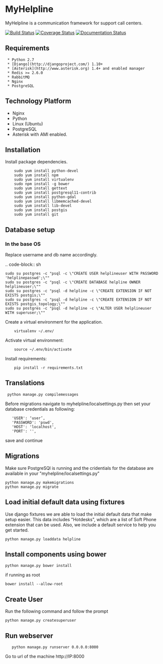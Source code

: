 # MyHelpline

MyHelpline is a communication framework for support call centers.

[![Build Status](https://travis-ci.com/Kirembu/myhelpline.svg?branch=master)](https://travis-ci.com/Kirembu/myhelpline)
[![Coverage Status](https://coveralls.io/repos/github/Kirembu/myhelpline/badge.svg?branch=master)](https://coveralls.io/github/Kirembu/myhelpline?branch=master)
[![Documentation Status](https://readthedocs.org/projects/myhelpline/badge/?version=latest)](https://myhelpline.readthedocs.io/en/latest/?badge=latest)

## Requirements
```
 * Python 2.7
 * [Django](http://djangoproject.com/) 1.10+
 * [Asterisk](http://www.asterisk.org) 1.4+ and enabled manager
 * Redis >= 2.6.0
 * RabbitMQ
 * Nginx
 * PostgreSQL
  ```
## Technology Platform
 * Nginx
 * Python
 * Linux (Ubuntu)
 * PostgreSQL
 * Asterisk with AMI enabled.

## Installation

Install package dependencies.

```
    sudo yum install python-devel
    sudo yum install npm
    sudo yum install virtualenv
    sudo npm install -g bower
    sudo yum install gettext
    sudo yum install postgresql11-contrib
    sudo yum install python-gdal
    sudo yum install libmemcached-devel
    sudo yum install lib-devel
    sudo yum install postgis
    sudo yum install git
```




## Database setup

### In the base OS

Replace username and db name accordingly.

.. code-block:: sh

    sudo su postgres -c "psql -c \"CREATE USER helplineuser WITH PASSWORD 'helplinepasswd';\""
    sudo su postgres -c "psql -c \"CREATE DATABASE helpline OWNER helplineuser;\""
    sudo su postgres -c "psql -d helpline -c \"CREATE EXTENSION IF NOT EXISTS postgis;\""
    sudo su postgres -c "psql -d helpline -c \"CREATE EXTENSION IF NOT EXISTS postgis_topology;\""
    sudo su postgres -c "psql -d helpline -c \"ALTER USER helplineuser WITH superuser;\""



Create a virtual environment for the application.

```
    virtualenv ~/.env/
```

Activate virtual environment:

```
    source ~/.env/bin/activate
```

Install requirements:

```
    pip install -r requirements.txt
```

## Translations
 ```
  python manage.py compilemessages
 ```
Before migrations navigate to 
myhelpline/localsettings.py 
then set your database credentials as following:
```'NAME': 'name',
   'USER': ‘user’,
   'PASSWORD': 'pswd',
   'HOST': 'localhost',
   'PORT': '', 
```
 save and continue


## Migrations 
Make sure PostgreSQl is running and the cridentials for the  database are available in your "myhelpline/localsettings.py" 
```
python manage.py makemigrations
python manage.py migrate
   ```
   
## Load initial default data using fixtures

Use django fixtures we are able to load the initial default data that make setup easier.
This data includes "Hotdesks", which are a list of Soft Phone extension that can be used.
Also, we include a default service to help you get started.

```
python manage.py loaddata helpline
```


## Install components using bower
 ```
 python manage.py bower install

 ```
if running as root
```
bower install --allow-root
```
## Create User
 Run the following command and follow the prompt
  ```
  python manage.py createsuperuser
  ```
 
## Run webserver
 ```
    python manage.py runserver 0.0.0.0:8000
 ```

Go to url of the machine http://IP:8000
